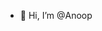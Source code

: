 - 👋 Hi, I’m @Anoop
<!---
- 👀 I’m interested in ...
- 🌱 I’m currently learning ...
- 💞️ I’m looking to collaborate on ...
- 📫 How to reach me ...
- 😄 Pronouns: ...
- ⚡ Fun fact: ...

Anoop-Stratton/Anoop-Stratton is a ✨ special ✨ repository because its `README.md` (this file) appears on your GitHub profile.
You can click the Preview link to take a look at your changes.
--->
